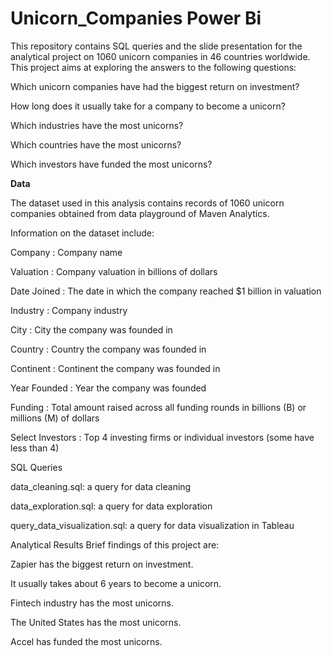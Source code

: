 # Unicorn_Companies Power Bi
This repository contains SQL queries and the slide presentation for the analytical project on 1060 unicorn companies in 46 countries worldwide. This project aims at exploring the answers to the following questions:

Which unicorn companies have had the biggest return on investment?

How long does it usually take for a company to become a unicorn?

Which industries have the most unicorns?

Which countries have the most unicorns?

Which investors have funded the most unicorns?

**Data**

The dataset used in this analysis contains records of 1060 unicorn companies obtained from data playground of Maven Analytics.

Information on the dataset include:

Company : Company name

Valuation : Company valuation in billions of dollars

Date Joined : The date in which the company reached $1 billion in valuation

Industry : Company industry

City : City the company was founded in

Country : Country the company was founded in

Continent : Continent the company was founded in

Year Founded : Year the company was founded

Funding : Total amount raised across all funding rounds in billions (B) or millions (M) of dollars

Select Investors : Top 4 investing firms or individual investors (some have less than 4)

SQL Queries

data_cleaning.sql: a query for data cleaning

data_exploration.sql: a query for data exploration

query_data_visualization.sql: a query for data visualization in Tableau


Analytical Results
Brief findings of this project are:

Zapier has the biggest return on investment.

It usually takes about 6 years to become a unicorn.

Fintech industry has the most unicorns.

The United States has the most unicorns.

Accel has funded the most unicorns.
